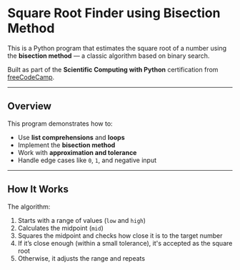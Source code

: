 # Square Root Finder using Bisection Method 

This is a Python program that estimates the square root of a number using the **bisection method** — a classic algorithm based on binary search.

Built as part of the **Scientific Computing with Python** certification from [freeCodeCamp](https://www.freecodecamp.org/).

---

## Overview

This program demonstrates how to:
- Use **list comprehensions** and **loops**
- Implement the **bisection method**
- Work with **approximation and tolerance**
- Handle edge cases like `0`, `1`, and negative input

---

##  How It Works

The algorithm:
1. Starts with a range of values (`low` and `high`)
2. Calculates the midpoint (`mid`)
3. Squares the midpoint and checks how close it is to the target number
4. If it’s close enough (within a small tolerance), it's accepted as the square root
5. Otherwise, it adjusts the range and repeats
